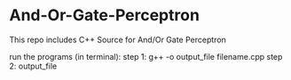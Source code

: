 # And-Or-Gate-Perceptron
This repo includes C++ Source for And/Or Gate Perceptron

run the programs (in terminal):
step 1: g++ -o output_file filename.cpp 
step 2: output_file

